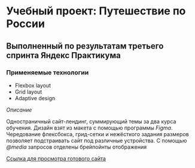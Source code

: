 # Учебный проект: Путешествие по России
## Выполненный по результатам третьего спринта Яндекс Практикума

### Применяемые технологии
* Flexbox layout
* Grid layout
* Adaptive design

_Описание_

Одностраничный сайт-лендинг, суммирующий темы за два курса обучения. Дизайн взят из макета с помощью 
программы *Figma*. Чередование флексбокса, грид-сетки и нежёсткого задания размеров позволяет 
подстраивать сайт под различные устройства. С помощью *@media* запросов отделены брейпойнты отображения

[Ссылка для просмотра готового сайта](https://romanriyanov.github.io/russian-travel-look/index.html)
